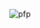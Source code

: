 ![pfp](https://github.com/ZeplyxHUN/ZeplyxHUN/assets/116741312/cadc74ab-34b5-42cd-ab43-a7bb178e17f2)

